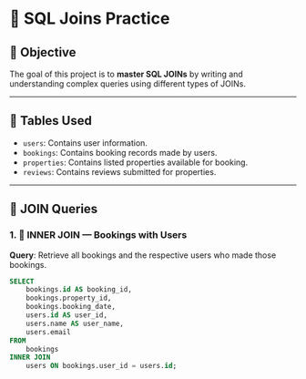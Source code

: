 # 📘 SQL Joins Practice

## 🎯 Objective

The goal of this project is to **master SQL JOINs** by writing and understanding complex queries using different types of JOINs.

---

## 📂 Tables Used

- `users`: Contains user information.
- `bookings`: Contains booking records made by users.
- `properties`: Contains listed properties available for booking.
- `reviews`: Contains reviews submitted for properties.

---

## 🧩 JOIN Queries

### 1. 🔄 INNER JOIN — Bookings with Users

**Query**: Retrieve all bookings and the respective users who made those bookings.

```sql
SELECT 
    bookings.id AS booking_id,
    bookings.property_id,
    bookings.booking_date,
    users.id AS user_id,
    users.name AS user_name,
    users.email
FROM 
    bookings
INNER JOIN 
    users ON bookings.user_id = users.id;
```
